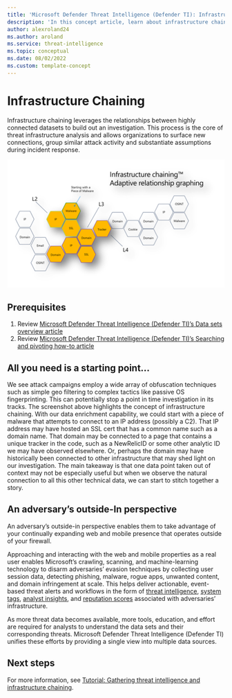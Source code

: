 ```yaml
--- 
title: 'Microsoft Defender Threat Intelligence (Defender TI): Infrastructure Chaining'
description: 'In this concept article, learn about infrastructure chaining and how you can apply that process to perform threat infrastructure analysis using Microsoft Defender Threat Intelligence (Defender TI).'
author: alexroland24
ms.author: aroland
ms.service: threat-intelligence 
ms.topic: conceptual
ms.date: 08/02/2022
ms.custom: template-concept 
---
```


# Infrastructure Chaining

Infrastructure chaining leverages the relationships between highly connected datasets to build out an investigation. This process is the core of threat infrastructure analysis and allows organizations to surface new connections, group similar attack activity and substantiate assumptions during incident response.

![Infrastructure chaining](media/infrastructureChaining.png)

## Prerequisites

1. Review [Microsoft Defender Threat Intelligence (Defender TI)’s Data sets overview article](data-sets.md)
2. Review [Microsoft Defender Threat Intelligence (Defender TI)’s Searching and pivoting how-to article](searching-and-pivoting.md)

## All you need is a starting point...

We see attack campaigns employ a wide array of obfuscation techniques such as simple geo filtering to complex tactics like passive OS fingerprinting. This can potentially stop a point in time investigation in its tracks. The screenshot above highlights the concept of infrastructure chaining. With our data enrichment capability, we could start with a piece of malware that attempts to connect to an IP address (possibly a C2). That IP address may have hosted an SSL cert that has a common name such as a domain name. That domain may be connected to a page that contains a unique tracker in the code, such as a NewRelicID or some other analytic ID we may have observed elsewhere. Or, perhaps the domain may have historically been connected to other infrastructure that may shed light on our investigation. The main takeaway is that one data point taken out of context may not be especially useful but when we observe the natural connection to all this other technical data, we can start to stitch together a story.

## An adversary’s outside-In perspective

An adversary’s outside-in perspective enables them to take advantage of your continually expanding web and mobile presence that operates outside of your firewall.

Approaching and interacting with the web and mobile properties as a real user enables Microsoft’s crawling, scanning, and machine-learning technology to disarm adversaries’ evasion techniques by collecting user session data, detecting phishing, malware, rogue apps, unwanted content, and domain infringement at scale. This helps deliver actionable, event-based threat alerts and workflows in the form of [threat intelligence](what-is-microsoft-defender-threat-intelligence.md), [system tags](using-tags.md), [analyst insights](analyst-insights.md), and [reputation scores](reputation-scoring.md) associated with adversaries’ infrastructure.

As more threat data becomes available, more tools, education, and effort are required for analysts to understand the data sets and their corresponding threats. Microsoft Defender Threat Intelligence (Defender TI) unifies these efforts by providing a single view into multiple data sources.

## Next steps

For more information, see [Tutorial: Gathering threat intelligence and infrastructure chaining](gathering-threat-intelligence-and-infrastructure-chaining.md).